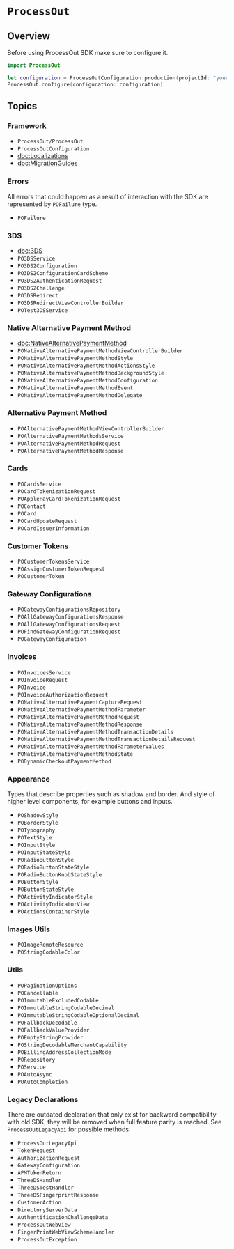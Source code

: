 # ``ProcessOut``

## Overview

Before using ProcessOut SDK make sure to configure it.

```swift
import ProcessOut

let configuration = ProcessOutConfiguration.production(projectId: "your_project_id")
ProcessOut.configure(configuration: configuration)
```

## Topics

### Framework

- ``ProcessOut/ProcessOut``
- ``ProcessOutConfiguration``
- <doc:Localizations>
- <doc:MigrationGuides>

### Errors

All errors that could happen as a result of interaction with the SDK are represented by ``POFailure`` type.

- ``POFailure``

### 3DS

- <doc:3DS>
- ``PO3DSService``
- ``PO3DS2Configuration``
- ``PO3DS2ConfigurationCardScheme``
- ``PO3DS2AuthenticationRequest``
- ``PO3DS2Challenge``
- ``PO3DSRedirect``
- ``PO3DSRedirectViewControllerBuilder``
- ``POTest3DSService``

### Native Alternative Payment Method

- <doc:NativeAlternativePaymentMethod>
- ``PONativeAlternativePaymentMethodViewControllerBuilder``
- ``PONativeAlternativePaymentMethodStyle``
- ``PONativeAlternativePaymentMethodActionsStyle``
- ``PONativeAlternativePaymentMethodBackgroundStyle``
- ``PONativeAlternativePaymentMethodConfiguration``
- ``PONativeAlternativePaymentMethodEvent``
- ``PONativeAlternativePaymentMethodDelegate``

### Alternative Payment Method

- ``POAlternativePaymentMethodViewControllerBuilder``
- ``POAlternativePaymentMethodsService``
- ``POAlternativePaymentMethodRequest``
- ``POAlternativePaymentMethodResponse``

### Cards

- ``POCardsService``
- ``POCardTokenizationRequest``
- ``POApplePayCardTokenizationRequest``
- ``POContact``
- ``POCard``
- ``POCardUpdateRequest``
- ``POCardIssuerInformation``

### Customer Tokens

- ``POCustomerTokensService``
- ``POAssignCustomerTokenRequest``
- ``POCustomerToken``

### Gateway Configurations

- ``POGatewayConfigurationsRepository``
- ``POAllGatewayConfigurationsResponse``
- ``POAllGatewayConfigurationsRequest``
- ``POFindGatewayConfigurationRequest``
- ``POGatewayConfiguration``

### Invoices

- ``POInvoicesService``
- ``POInvoiceRequest``
- ``POInvoice``
- ``POInvoiceAuthorizationRequest``
- ``PONativeAlternativePaymentCaptureRequest``
- ``PONativeAlternativePaymentMethodParameter``
- ``PONativeAlternativePaymentMethodRequest``
- ``PONativeAlternativePaymentMethodResponse``
- ``PONativeAlternativePaymentMethodTransactionDetails``
- ``PONativeAlternativePaymentMethodTransactionDetailsRequest``
- ``PONativeAlternativePaymentMethodParameterValues``
- ``PONativeAlternativePaymentMethodState``
- ``PODynamicCheckoutPaymentMethod``

### Appearance

Types that describe properties such as shadow and border. And style of higher level components, for example buttons and inputs.

- ``POShadowStyle``
- ``POBorderStyle``
- ``POTypography``
- ``POTextStyle``
- ``POInputStyle``
- ``POInputStateStyle``
- ``PORadioButtonStyle``
- ``PORadioButtonStateStyle``
- ``PORadioButtonKnobStateStyle``
- ``POButtonStyle``
- ``POButtonStateStyle``
- ``POActivityIndicatorStyle``
- ``POActivityIndicatorView``
- ``POActionsContainerStyle``

### Images Utils

- ``POImageRemoteResource``
- ``POStringCodableColor``

### Utils

- ``POPaginationOptions``
- ``POCancellable``
- ``POImmutableExcludedCodable``
- ``POImmutableStringCodableDecimal``
- ``POImmutableStringCodableOptionalDecimal``
- ``POFallbackDecodable``
- ``POFallbackValueProvider``
- ``POEmptyStringProvider``
- ``POStringDecodableMerchantCapability``
- ``POBillingAddressCollectionMode``
- ``PORepository``
- ``POService``
- ``POAutoAsync``
- ``POAutoCompletion``

### Legacy Declarations

There are outdated declaration that only exist for backward compatibility with old SDK, they will be removed when
full feature parity is reached. See ``ProcessOutLegacyApi`` for possible methods.

- ``ProcessOutLegacyApi``
- ``TokenRequest``
- ``AuthorizationRequest``
- ``GatewayConfiguration``
- ``APMTokenReturn``
- ``ThreeDSHandler``
- ``ThreeDSTestHandler``
- ``ThreeDSFingerprintResponse``
- ``CustomerAction``
- ``DirectoryServerData``
- ``AuthentificationChallengeData``
- ``ProcessOutWebView``
- ``FingerPrintWebViewSchemeHandler``
- ``ProcessOutException``
